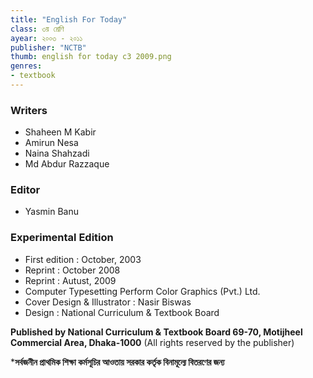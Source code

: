 ```yaml
---
title: "English For Today"
class: ৩য় শ্রেণি
ayear: ২০০৩ - ২০১১
publisher: "NCTB"
thumb: english for today c3 2009.png
genres: 
- textbook
---
```

### Writers
* Shaheen M Kabir 
* Amirun Nesa 
* Naina Shahzadi 
* Md Abdur Razzaque
### Editor
* Yasmin Banu
### Experimental Edition 
* First edition : October, 2003 
* Reprint : October 2008 
* Reprint : Autust, 2009 
* Computer Typesetting  Perform Color Graphics (Pvt.) Ltd. 
* Cover Design & Illustrator : Nasir Biswas 
* Design : National Curriculum & Textbook Board

**Published by National Curriculum & Textbook Board 69-70, Motijheel Commercial Area, Dhaka-1000**
(All rights reserved by the publisher)

***সর্বজনীন প্রাথমিক শিক্ষা কর্মসূচির আওতায় সরকার কর্তৃক বিনামূল্যে বিতরণের জন্য**